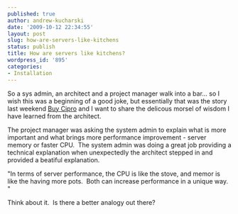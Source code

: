 ```yaml
---
published: true
author: andrew-kucharski
date: '2009-10-12 22:34:55'
layout: post
slug: how-are-servers-like-kitchens
status: publish
title: How are servers like kitchens?
wordpress_id: '895'
categories:
- Installation
---
```


So a sys admin, an architect and a project manager walk into a bar... so I wish this was a beginning of a good joke, but essentially that was the story last weekend [Buy Cipro](http://antibiotics-shop.com/item.php?id=252)  and I want to share the delicous morsel of wisdom I have learned from the architect.

The project manager was asking the system admin to explain what is more important and what brings more performance improvement - server memory or faster CPU.  The system admin was doing a great job providing a technical explanation when unexpectedly the architect stepped in and provided a beatiful explanation.

"In terms of server performance, the CPU is like the stove, and memor is like the having more pots.  Both can increase performance in a unique way. "

Think about it.  Is there a better analogy out there?
